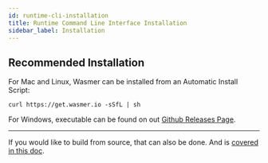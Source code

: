 ```yaml
---
id: runtime-cli-installation
title: Runtime Command Line Interface Installation
sidebar_label: Installation
---
```


## Recommended Installation

For Mac and Linux, Wasmer can be installed from an Automatic Install Script:

`curl https://get.wasmer.io -sSfL | sh`

For Windows, executable can be found on out [Github Releases Page](https://github.com/wasmerio/wasmer/releases).

---

If you would like to build from source, that can also be done. And is [covered in this doc](/runtime/cli/runtime-cli-building-from-source).
